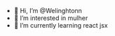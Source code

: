 - 👋 Hi, I’m @Welinghtonn
- 👀 I’m interested in mulher
- 🌱 I’m currently learning react jsx

<!---
Welinghtonn/Welinghtonn is a ✨ special ✨ repository because its `README.md` (this file) appears on your GitHub profile.
You can click the Preview link to take a look at your changes.
--->
